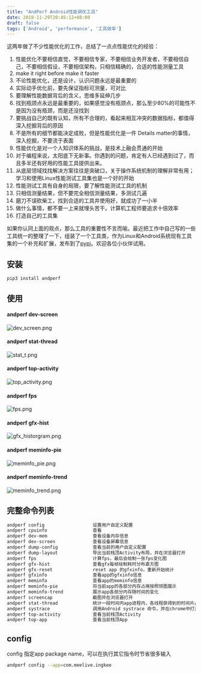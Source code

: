 ```yaml
---
title: "AndPerf Android性能调优工具"
date: 2018-11-29T20:45:12+08:00
draft: false
tags: ['Android', 'performance', '工具效率']
---
```


这两年做了不少性能优化的工作，总结了一点点性能优化的经验：

1. 性能优化不要相信直觉，不要相信专家，不要相信业务开发者，不要相信自己，不要相信假设，不要相信架构，只相信精确的，合适的性能测量工具
2. make it right before make it faster
3. 不论性能优化，还是设计，认识问题永远是最重要的
4. 实际动手优化前，要先保证指标可测量，可对比
5. 要理解性能数据背后的含义，思维多延伸几步
6. 找到瓶颈点永远是最重要的，如果感觉没有瓶颈点，那么至少80%的可能性不是因为没有瓶颈，而是还没找到
7. 要挑战自己的既有认知，所有不合理的，看起来相互冲突的数据指标，都值得深入挖掘背后的原因
8. 不是所有的细节都能决定成败，但是性能优化是一件 Details matter的事情，深入挖掘，不要流于表面
9. 性能优化是对一个人知识体系的挑战，是技术上融会贯通的开始
10. 对于编程来说，太阳底下无新事。你遇到的问题，肯定有人已经遇到过了，而且多半还有好用的性能工具提供出来。
11. 从底层领域找找解决方案往往是突破口，关于操作系统机制的理解非常有用；学习和使用Linux性能测试工具集也是一个好的开始
12. 性能测试工具有自身的局限，要了解性能测试工具的机制
13. 只相信测量结果，但不要完全相信测量结果，多测试几遍
14. 磨刀不误砍柴工，找到合适的工具并使用好，就成功了一小半
15. 做什么事情，都不要一上来就埋头苦干。计算机工程师要追求十倍效率
16. 打造自己的工具集

如果你认同上面的观点，那么工具的重要性不言而喻。最近把工作中自己写的一些工具统一的整理了一下，组装了一个工具类，作为Linux和Android系统现有工具集的一个补充和扩展，发布到了[pypi](https://pypi.org/project/andperf/)。欢迎各位小伙伴试用。

## 安装
```bash
pip3 install andperf
```

## 使用

#### andperf dev-screen
![dev_screen.png](https://raw.githubusercontent.com/weixinfree/AndPerf/master/images/dev_screen.png)

#### andperf stat-thread
![stat_t.png](https://raw.githubusercontent.com/weixinfree/AndPerf/master/images/stat_t.png)

#### andperf top-activity
![top_activity.png](https://raw.githubusercontent.com/weixinfree/AndPerf/master/images/top_activity.png)

#### andperf fps
![fps.png](https://raw.githubusercontent.com/weixinfree/AndPerf/master/images/fps.png)

#### andperf gfx-hist
![gfx_historgram.png](https://raw.githubusercontent.com/weixinfree/AndPerf/master/images/gfx_historgram.png)

#### andperf meminfo-pie
![meminfo_pie.png](https://raw.githubusercontent.com/weixinfree/AndPerf/master/images/meminfo_pie.png)

#### andperf meminfo-trend
![meminfo_trend.png](https://raw.githubusercontent.com/weixinfree/AndPerf/master/images/meminfo_trend.png)

## 完整命令列表

```bash
andperf config                  设置用户自定义配置
andperf cpuinfo                 查看
andperf dev-mem                 查看设备内存信息
andperf dev-screen              查看设备屏幕信息
andperf dump-config             查看当前的用户自定义配置
andperf dump-layout             导出当前栈顶Activity布局，并在浏览器打开
andperf fps                     计算fps，最后会绘制一张fps变化图
andperf gfx-hist                查看gfx每帧绘制耗时分布直方图
andperf gfx-reset               reset app 的gfxinfo，重新开始统计
andperf gfxinfo                 查看app的gfxinfo信息
andperf meminfo                 查看app的meminfo信息
andperf meminfo-pie             将当前app的各部分内存占用按照饼图展示
andperf meminfo-trend           展示app各部分内存随时间的变化
andperf screencap               截图并在浏览器打开
andperf stat-thread             统计一段时间内app进程内，各线程获得到的时间片占比
andperf systrace                调用Android systrace 命令，并在chrome中打开
andperf top-activity            查看当前栈顶Activity
andperf top-app                 查看当前栈顶App
```

## config
config 指定app package name，可以在执行其它指令时节省很多输入

```bash
andperf config --app=com.meelive.ingkee
```